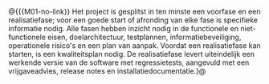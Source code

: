 @{{{M01-no-link}}
Het project is gesplitst in ten minste een voorfase en een realisatiefase; voor een goede start of afronding van elke fase is specifieke informatie nodig. Alle fasen hebben inzicht nodig in de functionele en niet-functionele eisen, doelarchitectuur, testplannen, informatiebeveiliging, operationele risico's en een plan van aanpak. Voordat een realisatiefase kan starten, is een kwaliteitsplan nodig. De realisatiefase levert uiteindelijk een werkende versie van de software met regressietests, aangevuld met een vrijgaveadvies, release notes en installatiedocumentatie.}@
